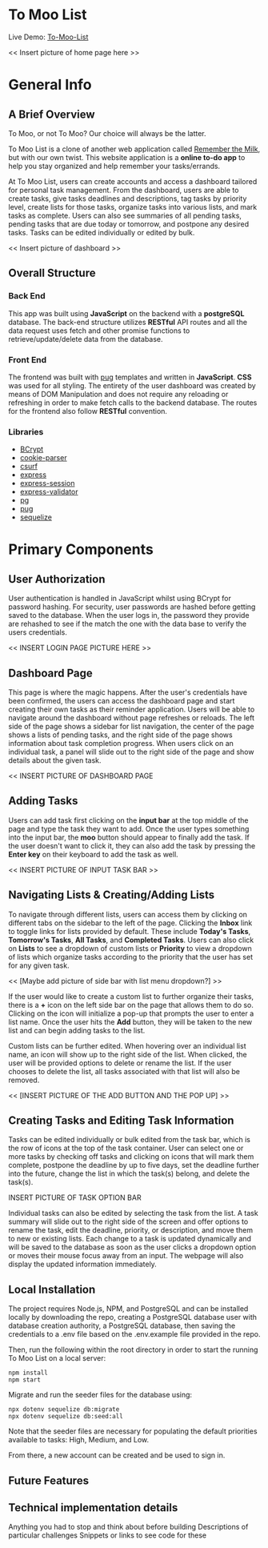 # To Moo List

Live Demo: [To-Moo-List](http://to-moo-list.herokuapp.com/)

<< Insert picture of home page here >>

# General Info

## A Brief Overview

To Moo, or not To Moo? Our choice will always be the latter. 

To Moo List is a clone of another web application called [Remember the Milk](https://www.rememberthemilk.com), but with our own twist. This website application is a **online to-do app** to help you stay organized and help remember your tasks/errands. 

At To Moo List, users can create accounts and access a dashboard tailored for personal task management. From the dashboard, users are able to create tasks, give tasks deadlines and descriptions, tag tasks by priority level, create lists for those tasks, organize tasks into various lists, and mark tasks as complete. Users can also see summaries of all pending tasks, pending tasks that are due today or tomorrow, and postpone any desired tasks. Tasks can be edited individually or edited by bulk.
  
<< Insert picture of dashboard >>

## Overall Structure

### Back End
This app was built using **JavaScript** on the backend with a **postgreSQL** database. The back-end structure utilizes **RESTful** API routes and all the data request uses fetch and other promise functions to retrieve/update/delete data from the database.

### Front End
The frontend was built with [pug](https://pugjs.org/api/getting-started.html) templates and written in **JavaScript**. **CSS** was used for all styling. The entirety of the user dashboard was created by means of DOM Manipulation and does not require any reloading or refreshing in order to make fetch calls to the backend database. The routes for the frontend also follow **RESTful** convention.

### Libraries
* [BCrypt](https://www.npmjs.com/package/bcrypt) 
* [cookie-parser](https://www.npmjs.com/package/cookie-parser)
* [csurf](https://www.npmjs.com/package/csurf)
* [express](https://www.npmjs.com/package/express)
* [express-session](https://www.npmjs.com/package/express-session)
* [express-validator](https://www.npmjs.com/package/express-validator)
* [pg](https://www.npmjs.com/package/pg)
* [pug](https://www.npmjs.com/package/pug)
* [sequelize](https://www.npmjs.com/package/sequelize)

# Primary Components

## User Authorization
User authentication is handled in JavaScript whilst using BCrypt for password hashing. For security, user passwords are hashed before getting saved to the database. When the user logs in, the password they provide are rehashed to see if the match the one with the data base to verify the users credentials. 

<< INSERT LOGIN PAGE PICTURE HERE >>

## Dashboard Page
This page is where the magic happens. After the user's credentials have been confirmed, the users can access the dashboard page and start creating their own tasks as their reminder application. Users will be able to navigate around the dashboard without page refreshes or reloads. The left side of the page shows a sidebar for list navigation, the center of the page shows a lists of pending tasks, and the right side of the page shows information about task completion progress. When users click on an individual task, a panel will slide out to the right side of the page and show details about the given task.

<< INSERT PICTURE OF DASHBOARD PAGE

## Adding Tasks
Users can add task first clicking on the **input bar** at the top middle of the page and type the task they want to add. Once the user types something into the  input bar, the **moo** button should appear to finally add the task. If the user doesn't want to click it, they can also add the task by pressing the **Enter key** on their keyboard to add the task as well.

<< INSERT PICTURE OF INPUT TASK BAR >>

## Navigating Lists & Creating/Adding Lists
To navigate through different lists, users can access them by clicking on different tabs on the sidebar to the left of the page. Clicking the **Inbox** link to toggle links for lists provided by default. These include **Today's Tasks**, **Tomorrow's Tasks**, **All Tasks**, and **Completed Tasks**. Users can also click on **Lists** to see a dropdown of custom lists or **Priority** to view a dropdown of lists which organize tasks according to the priority that the user has set for any given task.

<< [Maybe add picture of side bar with list menu dropdown?] >>

If the user would like to create a custom list to further organize their tasks, there is a **+** icon on the left side bar on the page that allows them to do so. Clicking on the icon will initialize a pop-up that prompts the user to enter a list name. Once the user hits the **Add** button, they will be taken to the new list and can begin adding tasks to the list.

Custom lists can be further edited. When hovering over an individual list name, an icon will show up to the right side of the list. When clicked, the user will be provided options to delete or rename the list. If the user chooses to delete the list, all tasks associated with that list will also be removed.

<< [INSERT PICTURE OF THE ADD BUTTON AND THE POP UP] >>

## Creating Tasks and Editing Task Information

Tasks can be edited individually or bulk edited from the task bar, which is the row of icons at the top of the task container. User can select one or more tasks by checking off tasks and clicking on icons that will mark them complete, postpone the deadline by up to five days, set the deadline further into the future, change the list in which the task(s) belong, and delete the task(s).

INSERT PICTURE OF TASK OPTION BAR

Individual tasks can also be edited by selecting the task from the list. A task summary will slide out to the right side of the screen and offer options to rename the task, edit the deadline, priority, or description, and move them to new or existing lists. Each change to a task is updated dynamically and will be saved to the database as soon as the user clicks a dropdown option or moves their mouse focus away from an input. The webpage will also display the updated information immediately.

## Local Installation

The project requires Node.js, NPM, and PostgreSQL and can be installed locally by downloading the repo, creating a PostgreSQL database user with database creation authority, a PostgreSQL database, then saving the credentials to a .env file based on the .env.example file provided in the repo.

Then, run the following within the root directory in order to start the running To Moo List on a local server:

```
npm install 
npm start
```
Migrate and run the seeder files for the database using:
```
npx dotenv sequelize db:migrate
npx dotenv sequelize db:seed:all
```
Note that the seeder files are necessary for populating the default priorities available to tasks: High, Medium, and Low.

From there, a new account can be created and be used to sign in.

## Future Features

## Technical implementation details
Anything you had to stop and think about before building
Descriptions of particular challenges
Snippets or links to see code for these
